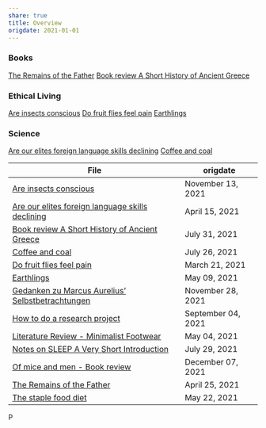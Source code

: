 ```yaml
---
share: true
title: Overview
origdate: 2021-01-01
---
```


### Books
[The Remains of the Father](./The%20Remains%20of%20the%20Father.md)
[Book review A Short History of Ancient Greece](./Book%20review%20A%20Short%20History%20of%20Ancient%20Greece.md)

### Ethical Living
[Are insects conscious](./Are%20insects%20conscious.md)
[Do fruit flies feel pain](./Do%20fruit%20flies%20feel%20pain.md)
[Earthlings](./Earthlings.md)
[](.md)

### Science
[Are our elites foreign language skills declining](./Are%20our%20elites%20foreign%20language%20skills%20declining.md)
[Coffee and coal](./Coffee%20and%20coal.md)

| File                                                                                                           | origdate           |
| -------------------------------------------------------------------------------------------------------------- | ------------------ |
| [Are insects conscious](./Are%20insects%20conscious.md)                                                       | November 13, 2021  |
| [Are our elites foreign language skills declining](./Are%20our%20elites%20foreign%20language%20skills%20declining.md) | April 15, 2021     |
| [Book review A Short History of Ancient Greece](./Book%20review%20A%20Short%20History%20of%20Ancient%20Greece.md)       | July 31, 2021      |
| [Coffee and coal](./Coffee%20and%20coal.md)                                                                   | July 26, 2021      |
| [Do fruit flies feel pain](./Do%20fruit%20flies%20feel%20pain.md)                                                 | March 21, 2021     |
| [Earthlings](./Earthlings.md)                                                                             | May 09, 2021       |
| [Gedanken zu Marcus Aurelius’ Selbstbetrachtungen](./Gedanken%20zu%20Marcus%20Aurelius%E2%80%99%20Selbstbetrachtungen.md) | November 28, 2021  |
| [How to do a research project](./How%20to%20do%20a%20research%20project.md)                                         | September 04, 2021 |
| [Literature Review - Minimalist Footwear](./Literature%20Review%20-%20Minimalist%20Footwear.md)                   | May 04, 2021       |
| [Notes on SLEEP A Very Short Introduction](./Notes%20on%20SLEEP%20A%20Very%20Short%20Introduction.md)                 | July 29, 2021      |
| [Of mice and men - Book review](./Of%20mice%20and%20men%20-%20Book%20review.md)                                       | December 07, 2021  |
| [The Remains of the Father](./The%20Remains%20of%20the%20Father.md)                                               | April 25, 2021     |
| [The staple food diet](./The%20staple%20food%20diet.md)                                                         | May 22, 2021       |


P



